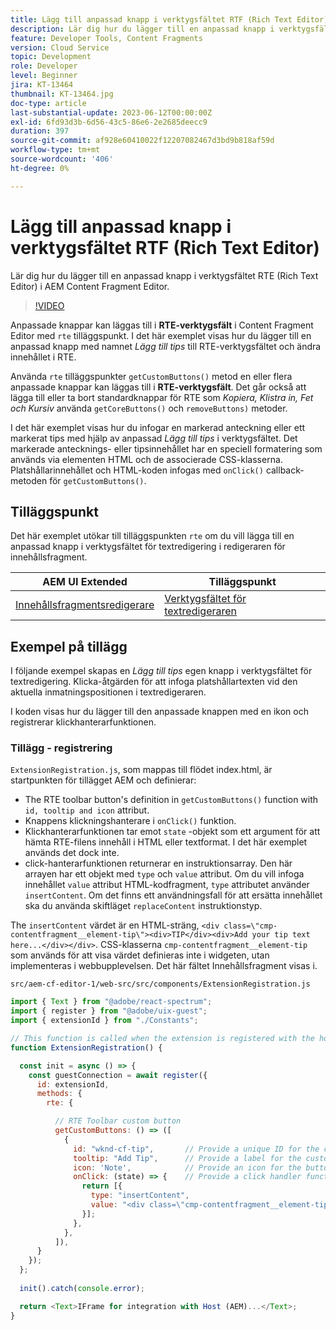 ```yaml
---
title: Lägg till anpassad knapp i verktygsfältet RTF (Rich Text Editor)
description: Lär dig hur du lägger till en anpassad knapp i verktygsfältet RTF (Rich Text Editor) i AEM Content Fragment Editor
feature: Developer Tools, Content Fragments
version: Cloud Service
topic: Development
role: Developer
level: Beginner
jira: KT-13464
thumbnail: KT-13464.jpg
doc-type: article
last-substantial-update: 2023-06-12T00:00:00Z
exl-id: 6fd93d3b-6d56-43c5-86e6-2e2685deecc9
duration: 397
source-git-commit: af928e60410022f12207082467d3bd9b818af59d
workflow-type: tm+mt
source-wordcount: '406'
ht-degree: 0%

---
```


# Lägg till anpassad knapp i verktygsfältet RTF (Rich Text Editor)

Lär dig hur du lägger till en anpassad knapp i verktygsfältet RTE (Rich Text Editor) i AEM Content Fragment Editor.

>[!VIDEO](https://video.tv.adobe.com/v/3420768?quality=12&learn=on)

Anpassade knappar kan läggas till i **RTE-verktygsfält** i Content Fragment Editor med `rte` tilläggspunkt. I det här exemplet visas hur du lägger till en anpassad knapp med namnet _Lägg till tips_ till RTE-verktygsfältet och ändra innehållet i RTE.

Använda `rte` tilläggspunkter `getCustomButtons()` metod en eller flera anpassade knappar kan läggas till i **RTE-verktygsfält**. Det går också att lägga till eller ta bort standardknappar för RTE som _Kopiera, Klistra in, Fet och Kursiv_ använda `getCoreButtons()` och `removeButtons)` metoder.

I det här exemplet visas hur du infogar en markerad anteckning eller ett markerat tips med hjälp av anpassad _Lägg till tips_ i verktygsfältet. Det markerade antecknings- eller tipsinnehållet har en speciell formatering som används via elementen HTML och de associerade CSS-klasserna. Platshållarinnehållet och HTML-koden infogas med `onClick()` callback-metoden för `getCustomButtons()`.

## Tilläggspunkt

Det här exemplet utökar till tilläggspunkten `rte` om du vill lägga till en anpassad knapp i verktygsfältet för textredigering i redigeraren för innehållsfragment.

| AEM UI Extended | Tilläggspunkt |
| ------------------------ | --------------------- | 
| [Innehållsfragmentsredigerare](https://developer.adobe.com/uix/docs/services/aem-cf-editor/) | [Verktygsfältet för textredigeraren](https://developer.adobe.com/uix/docs/services/aem-cf-editor/api/rte-toolbar/) |

## Exempel på tillägg

I följande exempel skapas en _Lägg till tips_ egen knapp i verktygsfältet för textredigering. Klicka-åtgärden för att infoga platshållartexten vid den aktuella inmatningspositionen i textredigeraren.

I koden visas hur du lägger till den anpassade knappen med en ikon och registrerar klickhanterarfunktionen.

### Tillägg - registrering

`ExtensionRegistration.js`, som mappas till flödet index.html, är startpunkten för tillägget AEM och definierar:

+ The RTE toolbar button&#39;s definition in `getCustomButtons()` function with `id, tooltip and icon` attribut.
+ Knappens klickningshanterare i `onClick()` funktion.
+ Klickhanterarfunktionen tar emot `state` -objekt som ett argument för att hämta RTE-filens innehåll i HTML eller textformat. I det här exemplet används det dock inte.
+ click-hanterarfunktionen returnerar en instruktionsarray. Den här arrayen har ett objekt med `type` och `value` attribut. Om du vill infoga innehållet `value` attribut HTML-kodfragment, `type` attributet använder `insertContent`. Om det finns ett användningsfall för att ersätta innehållet ska du använda skiftläget `replaceContent` instruktionstyp.

The `insertContent` värdet är en HTML-sträng, `<div class=\"cmp-contentfragment__element-tip\"><div>TIP</div><div>Add your tip text here...</div></div>`. CSS-klasserna `cmp-contentfragment__element-tip` som används för att visa värdet definieras inte i widgeten, utan implementeras i webbupplevelsen. Det här fältet Innehållsfragment visas i.


`src/aem-cf-editor-1/web-src/src/components/ExtensionRegistration.js`

```javascript
import { Text } from "@adobe/react-spectrum";
import { register } from "@adobe/uix-guest";
import { extensionId } from "./Constants";

// This function is called when the extension is registered with the host and runs in an iframe in the Content Fragment Editor browser window.
function ExtensionRegistration() {

  const init = async () => {
    const guestConnection = await register({
      id: extensionId,
      methods: {
        rte: {

          // RTE Toolbar custom button
          getCustomButtons: () => ([
            {
              id: "wknd-cf-tip",       // Provide a unique ID for the custom button
              tooltip: "Add Tip",      // Provide a label for the custom button
              icon: 'Note',            // Provide an icon for the button (see https://spectrum.adobe.com/page/icons/ for a list of available icons)
              onClick: (state) => {    // Provide a click handler function that returns the instructions array with type and value. This example inserts the HTML snippet for TIP content.
                return [{
                  type: "insertContent",
                  value: "<div class=\"cmp-contentfragment__element-tip\"><div>TIP</div><div>Add your tip text here...</div></div>"
                }];
              },
            },
          ]),
      }
    });
  };
  
  init().catch(console.error);

  return <Text>IFrame for integration with Host (AEM)...</Text>;
}
```
